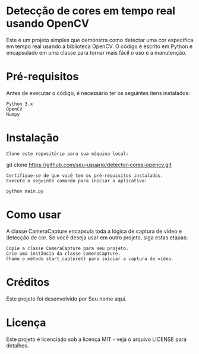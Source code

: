# Detecção de cores em tempo real usando OpenCV

Este é um projeto simples que demonstra como detectar uma cor específica em tempo real usando a biblioteca OpenCV. O código é escrito em Python e encapsulado em uma classe para tornar mais fácil o uso e a manutenção.
# Pré-requisitos

Antes de executar o código, é necessário ter os seguintes itens instalados:

    Python 3.x
    OpenCV
    Numpy

# Instalação

    Clone este repositório para sua máquina local:



git clone https://github.com/seu-usuario/detector-cores-opencv.git

    Certifique-se de que você tem os pré-requisitos instalados.
    Execute o seguinte comando para iniciar o aplicativo:



`python main.py`

# Como usar

A classe CameraCapture encapsula toda a lógica de captura de vídeo e detecção de cor. Se você deseja usar em outro projeto, siga estas etapas:

    Copie a classe CameraCapture para seu projeto.
    Crie uma instância da classe CameraCapture.
    Chame o método start_capture() para iniciar a captura de vídeo.

# Créditos

Este projeto foi desenvolvido por Seu nome aqui.
# Licença

Este projeto é licenciado sob a licença MIT - veja o arquivo LICENSE para detalhes.